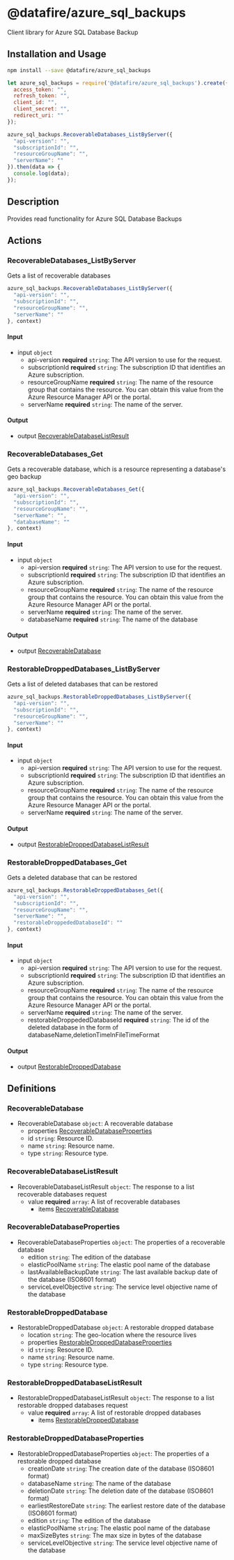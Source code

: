 # @datafire/azure_sql_backups

Client library for Azure SQL Database Backup

## Installation and Usage
```bash
npm install --save @datafire/azure_sql_backups
```
```js
let azure_sql_backups = require('@datafire/azure_sql_backups').create({
  access_token: "",
  refresh_token: "",
  client_id: "",
  client_secret: "",
  redirect_uri: ""
});

azure_sql_backups.RecoverableDatabases_ListByServer({
  "api-version": "",
  "subscriptionId": "",
  "resourceGroupName": "",
  "serverName": ""
}).then(data => {
  console.log(data);
});
```

## Description

Provides read functionality for Azure SQL Database Backups

## Actions

### RecoverableDatabases_ListByServer
Gets a list of recoverable databases


```js
azure_sql_backups.RecoverableDatabases_ListByServer({
  "api-version": "",
  "subscriptionId": "",
  "resourceGroupName": "",
  "serverName": ""
}, context)
```

#### Input
* input `object`
  * api-version **required** `string`: The API version to use for the request.
  * subscriptionId **required** `string`: The subscription ID that identifies an Azure subscription.
  * resourceGroupName **required** `string`: The name of the resource group that contains the resource. You can obtain this value from the Azure Resource Manager API or the portal.
  * serverName **required** `string`: The name of the server.

#### Output
* output [RecoverableDatabaseListResult](#recoverabledatabaselistresult)

### RecoverableDatabases_Get
Gets a recoverable database, which is a resource representing a database's geo backup


```js
azure_sql_backups.RecoverableDatabases_Get({
  "api-version": "",
  "subscriptionId": "",
  "resourceGroupName": "",
  "serverName": "",
  "databaseName": ""
}, context)
```

#### Input
* input `object`
  * api-version **required** `string`: The API version to use for the request.
  * subscriptionId **required** `string`: The subscription ID that identifies an Azure subscription.
  * resourceGroupName **required** `string`: The name of the resource group that contains the resource. You can obtain this value from the Azure Resource Manager API or the portal.
  * serverName **required** `string`: The name of the server.
  * databaseName **required** `string`: The name of the database

#### Output
* output [RecoverableDatabase](#recoverabledatabase)

### RestorableDroppedDatabases_ListByServer
Gets a list of deleted databases that can be restored


```js
azure_sql_backups.RestorableDroppedDatabases_ListByServer({
  "api-version": "",
  "subscriptionId": "",
  "resourceGroupName": "",
  "serverName": ""
}, context)
```

#### Input
* input `object`
  * api-version **required** `string`: The API version to use for the request.
  * subscriptionId **required** `string`: The subscription ID that identifies an Azure subscription.
  * resourceGroupName **required** `string`: The name of the resource group that contains the resource. You can obtain this value from the Azure Resource Manager API or the portal.
  * serverName **required** `string`: The name of the server.

#### Output
* output [RestorableDroppedDatabaseListResult](#restorabledroppeddatabaselistresult)

### RestorableDroppedDatabases_Get
Gets a deleted database that can be restored


```js
azure_sql_backups.RestorableDroppedDatabases_Get({
  "api-version": "",
  "subscriptionId": "",
  "resourceGroupName": "",
  "serverName": "",
  "restorableDroppededDatabaseId": ""
}, context)
```

#### Input
* input `object`
  * api-version **required** `string`: The API version to use for the request.
  * subscriptionId **required** `string`: The subscription ID that identifies an Azure subscription.
  * resourceGroupName **required** `string`: The name of the resource group that contains the resource. You can obtain this value from the Azure Resource Manager API or the portal.
  * serverName **required** `string`: The name of the server.
  * restorableDroppededDatabaseId **required** `string`: The id of the deleted database in the form of databaseName,deletionTimeInFileTimeFormat

#### Output
* output [RestorableDroppedDatabase](#restorabledroppeddatabase)



## Definitions

### RecoverableDatabase
* RecoverableDatabase `object`: A recoverable database
  * properties [RecoverableDatabaseProperties](#recoverabledatabaseproperties)
  * id `string`: Resource ID.
  * name `string`: Resource name.
  * type `string`: Resource type.

### RecoverableDatabaseListResult
* RecoverableDatabaseListResult `object`: The response to a list recoverable databases request
  * value **required** `array`: A list of recoverable databases
    * items [RecoverableDatabase](#recoverabledatabase)

### RecoverableDatabaseProperties
* RecoverableDatabaseProperties `object`: The properties of a recoverable database
  * edition `string`: The edition of the database
  * elasticPoolName `string`: The elastic pool name of the database
  * lastAvailableBackupDate `string`: The last available backup date of the database (ISO8601 format)
  * serviceLevelObjective `string`: The service level objective name of the database

### RestorableDroppedDatabase
* RestorableDroppedDatabase `object`: A restorable dropped database
  * location `string`: The geo-location where the resource lives
  * properties [RestorableDroppedDatabaseProperties](#restorabledroppeddatabaseproperties)
  * id `string`: Resource ID.
  * name `string`: Resource name.
  * type `string`: Resource type.

### RestorableDroppedDatabaseListResult
* RestorableDroppedDatabaseListResult `object`: The response to a list restorable dropped databases request
  * value **required** `array`: A list of restorable dropped databases
    * items [RestorableDroppedDatabase](#restorabledroppeddatabase)

### RestorableDroppedDatabaseProperties
* RestorableDroppedDatabaseProperties `object`: The properties of a restorable dropped database
  * creationDate `string`: The creation date of the database (ISO8601 format)
  * databaseName `string`: The name of the database
  * deletionDate `string`: The deletion date of the database (ISO8601 format)
  * earliestRestoreDate `string`: The earliest restore date of the database (ISO8601 format)
  * edition `string`: The edition of the database
  * elasticPoolName `string`: The elastic pool name of the database
  * maxSizeBytes `string`: The max size in bytes of the database
  * serviceLevelObjective `string`: The service level objective name of the database


